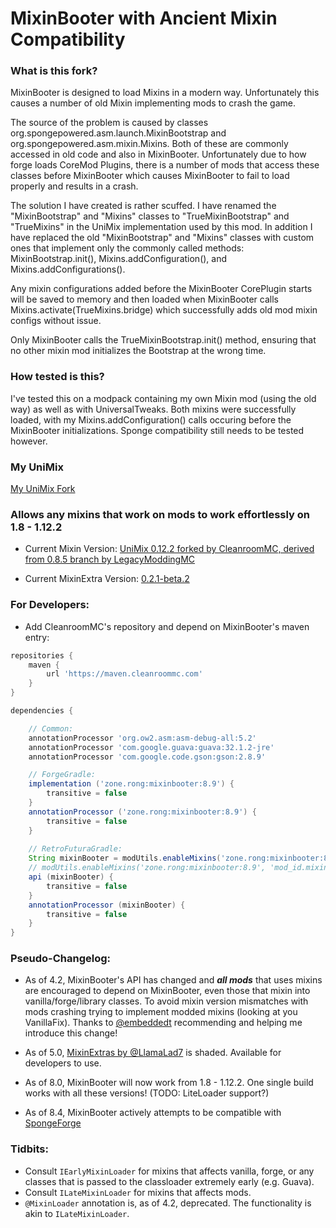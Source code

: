 # MixinBooter with Ancient Mixin Compatibility

### What is this fork?

MixinBooter is designed to load Mixins in a modern way. Unfortunately this causes a number of old Mixin implementing mods to crash the game.

The source of the problem is caused by classes org.spongepowered.asm.launch.MixinBootstrap and org.spongepowered.asm.mixin.Mixins. Both of these are commonly accessed in old code and also in MixinBooter. Unfortunately due to how forge loads CoreMod Plugins, there is a number of mods that access these classes before MixinBooter which causes MixinBooter to fail to load properly and results in a crash.

The solution I have created is rather scuffed. I have renamed the "MixinBootstrap" and "Mixins" classes to "TrueMixinBootstrap" and "TrueMixins" in the UniMix implementation used by this mod. In addition I have replaced the old "MixinBootstrap" and "Mixins" classes with custom ones that implement only the commonly called methods: MixinBootstrap.init(), Mixins.addConfiguration(), and Mixins.addConfigurations().

Any mixin configurations added before the MixinBooter CorePlugin starts will be saved to memory and then loaded when MixinBooter calls Mixins.activate(TrueMixins.bridge) which successfully adds old mod mixin configs without issue.

Only MixinBooter calls the TrueMixinBootstrap.init() method, ensuring that no other mixin mod initializes the Bootstrap at the wrong time.

### How tested is this?

I've tested this on a modpack containing my own Mixin mod (using the old way) as well as with UniversalTweaks. Both mixins were successfully loaded, with my Mixins.addConfiguration() calls occuring before the MixinBooter initializations. Sponge compatibility still needs to be tested however. 

### My UniMix

[My UniMix Fork](https://github.com/Drathonix/UniMix)

### Allows any mixins that work on mods to work effortlessly on 1.8 - 1.12.2

- Current Mixin Version: [UniMix 0.12.2 forked by CleanroomMC, derived from 0.8.5 branch by LegacyModdingMC](https://github.com/CleanroomMC/UniMix)

- Current MixinExtra Version: [0.2.1-beta.2](https://github.com/LlamaLad7/MixinExtras)

### For Developers:

- Add CleanroomMC's repository and depend on MixinBooter's maven entry:

```groovy
repositories {
    maven {
        url 'https://maven.cleanroommc.com'
    }
}

dependencies {

    // Common:
    annotationProcessor 'org.ow2.asm:asm-debug-all:5.2'
    annotationProcessor 'com.google.guava:guava:32.1.2-jre'
    annotationProcessor 'com.google.code.gson:gson:2.8.9'

    // ForgeGradle:
    implementation ('zone.rong:mixinbooter:8.9') {
        transitive = false
    }
    annotationProcessor ('zone.rong:mixinbooter:8.9') {
        transitive = false
    }
    
    // RetroFuturaGradle:
    String mixinBooter = modUtils.enableMixins('zone.rong:mixinbooter:8.9')
    // modUtils.enableMixins('zone.rong:mixinbooter:8.9', 'mod_id.mixins.refmap.json') << add refmap name as 2nd arg (optional)
    api (mixinBooter) {
        transitive = false
    }
    annotationProcessor (mixinBooter) {
        transitive = false
    }
}
```

### Pseudo-Changelog:

- As of 4.2, MixinBooter's API has changed and ***all mods*** that uses mixins are encouraged to depend on MixinBooter, even those that mixin into vanilla/forge/library classes. To avoid mixin version mismatches with mods crashing trying to implement modded mixins (looking at you VanillaFix). Thanks to [@embeddedt](https://github.com/embeddedt) recommending and helping me introduce this change!

- As of 5.0, [MixinExtras by @LlamaLad7](https://github.com/LlamaLad7/MixinExtras) is shaded. Available for developers to use.

- As of 8.0, MixinBooter will now work from 1.8 - 1.12.2. One single build works with all these versions! (TODO: LiteLoader support?)

- As of 8.4, MixinBooter actively attempts to be compatible with [SpongeForge](https://github.com/SpongePowered/SpongeForge)

### Tidbits:

- Consult `IEarlyMixinLoader` for mixins that affects vanilla, forge, or any classes that is passed to the classloader extremely early (e.g. Guava).
- Consult `ILateMixinLoader` for mixins that affects mods.
- `@MixinLoader` annotation is, as of 4.2, deprecated. The functionality is akin to `ILateMixinLoader`.
